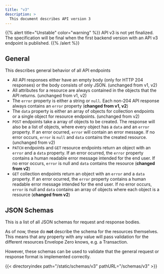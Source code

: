 ```yaml
---
title: "v3"
description: >
  This document describes API version 3
---
```


{{% alert title="Unstable" color="warning" %}}
API v3 is not yet finalized. The specification will be final when the first backend version with an API v3 endpoint is published.
{{% /alert %}}

## General

This describes general behavior of all API endpoints

- All API responses either have an empty body (only for HTTP 204 responses) or the body consists of only JSON. (unchanged from v1, v2)
- All attributes for a resource are always contained in the objects that the API returns. (unchanged from v1, v2)
- The `error` property is either a string or `null`. Each non-204 API response always contains an `error` property (**changed from v1, v2**)
- The `data` property is either an array of objects for collection endpoints or a single object for resource endpoints. (unchanged from v2)
- `POST` endpoints take a array of objects to be created. The response will also be a list of objects, where every object has a `data` and an `error` property. If an error ocurred, `error` will contain an error message. If no error occurs, `error` is `null` and `data` contains the created resource. (unchanged from v2)
- `PATCH` endpoints and `GET` resource endpoints return an object with an `error` and a `data` property. If an error ocurred, the `error` property contains a human readable error message intended for the end user. If no error occurs, `error` is null and `data` contains the resource (**changed from v2**)
- `GET` collection endpoints return an object with an `error` and a `data` property. If an error ocurred, the `error` property contains a human readable error message intended for the end user. If no error occurs, `error` is null and `data` contains an array of objects where each object is a resource (**changed from v2**)

## JSON Schemas

This is a list of all JSON schemas for request and response bodies.

As of now, these do **not** describe the schema for the resources themselves. This means that any property with any value will pass validation
for the different resources Envelope Zero knows, e.g. a Transaction.

However, these schemas can be used to validate that the general request or response format is implemented correctly.

{{< directoryindex path="/static/schemas/v3" pathURL="/schemas/v3" >}}
